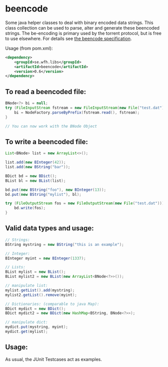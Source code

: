 beencode
=========

Some java helper classes to deal with binary encoded data strings.
This class collection can be used to parse, alter and generate these beencoded strings.
The be-encoding is primary used by the torrent protocol, but is free to use elsewhere.
For details see [the beencode specification](https://wiki.theory.org/BitTorrentSpecification#Bencoding).

Usage (from pom.xml):
```xml
<dependency>
	<groupId>se.wfh.libs</groupId>
	<artifactId>beencode</artifactId>
	<version>0.6</version>
</dependency>
```
		
To read a beencoded file:
-------------
```java
BNode<?> bi = null;
try (FileInputStream fstream = new FileInputStream(new File("test.dat"))) {
	bi = NodeFactory.parseByPrefix(fstream.read(), fstream);
}

// You can now work with the BNode Object
```

To write a beencoded file:
-------------
```java
List<BNode> list = new ArrayList<>();

list.add(new BInteger(42));
list.add(new BString("bar"));

BDict bd = new BDict();
BList bl = new BList(list);

bd.put(new BString("foo"), new BInteger(13));
bd.put(new BString("mylist"), bl);

try (FileOutputStream fos = new FileOutputStream(new File("test.dat"))) {
	bd.write(fos);
}
```

Valid data types and usage:
-------------
```java
// Strings:
BString mystring = new BString("this is an example");

// Integer:
BInteger myint = new BInteger(1337);

// Lists:
BList mylist = new BList();
BList mylist2 = new BList(new ArrayList<BNode<?>>());

// manipulate list:
mylist.getList().add(mystring);
mylist2.getList().remove(myint);

// Dictionaries: (comparable to java Map):
BDict mydict = new BDict();
BDict mydict2 = new BDict(new HashMap<BString, BNode<?>>);

// manipulate dict:
mydict.put(mystring, myint);
mydict.get(mylist);
```

Usage:
-------------
As usual, the JUnit Testcases act as examples.
